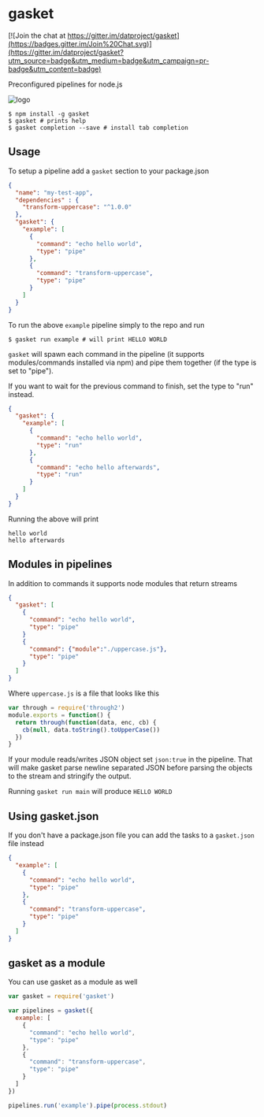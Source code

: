 # gasket

[![Join the chat at https://gitter.im/datproject/gasket](https://badges.gitter.im/Join%20Chat.svg)](https://gitter.im/datproject/gasket?utm_source=badge&utm_medium=badge&utm_campaign=pr-badge&utm_content=badge)

Preconfigured pipelines for node.js

![logo](https://raw.githubusercontent.com/datproject/gasket/master/gasket.png)

```
$ npm install -g gasket
$ gasket # prints help
$ gasket completion --save # install tab completion
```

## Usage

To setup a pipeline add a `gasket` section to your package.json

```json
{
  "name": "my-test-app",
  "dependencies" : {
    "transform-uppercase": "^1.0.0"
  },
  "gasket": {
    "example": [
      {
        "command": "echo hello world",
        "type": "pipe"
      },
      {
        "command": "transform-uppercase",
        "type": "pipe"
      }
    ]
  }
}
```

To run the above `example` pipeline simply to the repo and run

```
$ gasket run example # will print HELLO WORLD
```

`gasket` will spawn each command in the pipeline (it supports modules/commands installed via npm)
and pipe them together (if the type is set to "pipe").

If you want to wait for the previous command to finish, set the type to "run" instead.

```json
{
  "gasket": {
    "example": [
      {
        "command": "echo hello world",
        "type": "run"
      },
      {
        "command": "echo hello afterwards",
        "type": "run"
      }
    ]
  }
}
```

Running the above will print

```
hello world
hello afterwards
```

## Modules in pipelines

In addition to commands it supports node modules that return streams

```json
{
  "gasket": [
    {
      "command": "echo hello world",
      "type": "pipe"
    }
    {
      "command": {"module":"./uppercase.js"},
      "type": "pipe"
    }
  ]
}
```

Where `uppercase.js` is a file that looks like this

``` js
var through = require('through2')
module.exports = function() {
  return through(function(data, enc, cb) {
    cb(null, data.toString().toUpperCase())
  })
}
```

If your module reads/writes JSON object set `json:true` in the pipeline.
That will make gasket parse newline separated JSON before parsing the objects to the stream
and stringify the output.

Running `gasket run main` will produce `HELLO WORLD`

## Using gasket.json

If you don't have a package.json file you can add the tasks to a `gasket.json` file instead

```json
{
  "example": [
    {
      "command": "echo hello world",
      "type": "pipe"
    },
    {
      "command": "transform-uppercase",
      "type": "pipe"
    }
  ]
}
```

## gasket as a module

You can use gasket as a module as well

``` js
var gasket = require('gasket')

var pipelines = gasket({
  example: [
    {
      "command": "echo hello world",
      "type": "pipe"
    },
    {
      "command": "transform-uppercase",
      "type": "pipe"
    }
  ]
})

pipelines.run('example').pipe(process.stdout)
```
